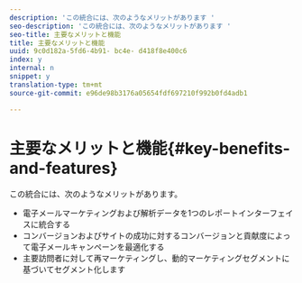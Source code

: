 ```yaml
---
description: 'この統合には、次のようなメリットがあります '
seo-description: 'この統合には、次のようなメリットがあります '
seo-title: 主要なメリットと機能
title: 主要なメリットと機能
uuid: 9c0d182a-5fd6-4b91- bc4e- d418f8e400c6
index: y
internal: n
snippet: y
translation-type: tm+mt
source-git-commit: e96de98b3176a05654fdf697210f992b0fd4adb1

---
```



# 主要なメリットと機能{#key-benefits-and-features}

この統合には、次のようなメリットがあります。

* 電子メールマーケティングおよび解析データを1つのレポートインターフェイスに統合する
* コンバージョンおよびサイトの成功に対するコンバージョンと貢献度によって電子メールキャンペーンを最適化する
* 主要訪問者に対して再マーケティングし、動的マーケティングセグメントに基づいてセグメント化します

